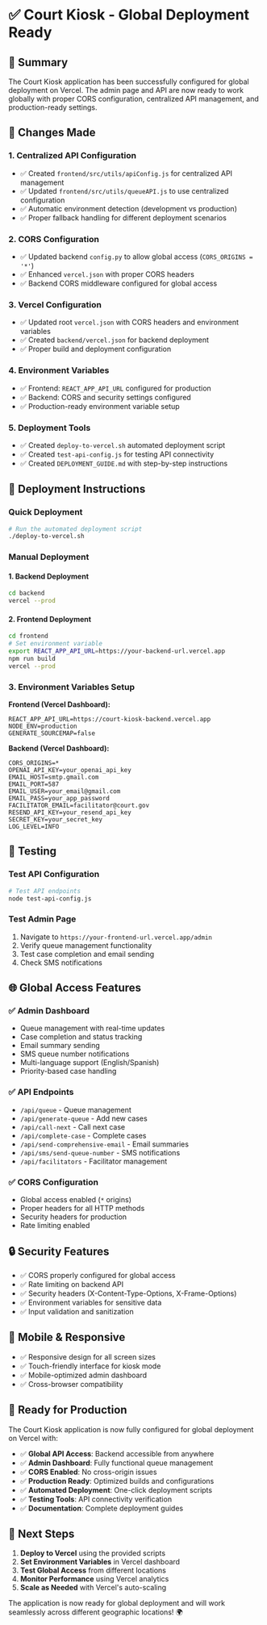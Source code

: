# ✅ Court Kiosk - Global Deployment Ready

## 🎯 Summary

The Court Kiosk application has been successfully configured for global deployment on Vercel. The admin page and API are now ready to work globally with proper CORS configuration, centralized API management, and production-ready settings.

## 🔧 Changes Made

### 1. **Centralized API Configuration**
- ✅ Created `frontend/src/utils/apiConfig.js` for centralized API management
- ✅ Updated `frontend/src/utils/queueAPI.js` to use centralized configuration
- ✅ Automatic environment detection (development vs production)
- ✅ Proper fallback handling for different deployment scenarios

### 2. **CORS Configuration**
- ✅ Updated backend `config.py` to allow global access (`CORS_ORIGINS = '*'`)
- ✅ Enhanced `vercel.json` with proper CORS headers
- ✅ Backend CORS middleware configured for global access

### 3. **Vercel Configuration**
- ✅ Updated root `vercel.json` with CORS headers and environment variables
- ✅ Created `backend/vercel.json` for backend deployment
- ✅ Proper build and deployment configuration

### 4. **Environment Variables**
- ✅ Frontend: `REACT_APP_API_URL` configured for production
- ✅ Backend: CORS and security settings configured
- ✅ Production-ready environment variable setup

### 5. **Deployment Tools**
- ✅ Created `deploy-to-vercel.sh` automated deployment script
- ✅ Created `test-api-config.js` for testing API connectivity
- ✅ Created `DEPLOYMENT_GUIDE.md` with step-by-step instructions

## 🚀 Deployment Instructions

### Quick Deployment
```bash
# Run the automated deployment script
./deploy-to-vercel.sh
```

### Manual Deployment

#### 1. Backend Deployment
```bash
cd backend
vercel --prod
```

#### 2. Frontend Deployment
```bash
cd frontend
# Set environment variable
export REACT_APP_API_URL=https://your-backend-url.vercel.app
npm run build
vercel --prod
```

### 3. Environment Variables Setup

**Frontend (Vercel Dashboard):**
```
REACT_APP_API_URL=https://court-kiosk-backend.vercel.app
NODE_ENV=production
GENERATE_SOURCEMAP=false
```

**Backend (Vercel Dashboard):**
```
CORS_ORIGINS=*
OPENAI_API_KEY=your_openai_api_key
EMAIL_HOST=smtp.gmail.com
EMAIL_PORT=587
EMAIL_USER=your_email@gmail.com
EMAIL_PASS=your_app_password
FACILITATOR_EMAIL=facilitator@court.gov
RESEND_API_KEY=your_resend_api_key
SECRET_KEY=your_secret_key
LOG_LEVEL=INFO
```

## 🧪 Testing

### Test API Configuration
```bash
# Test API endpoints
node test-api-config.js
```

### Test Admin Page
1. Navigate to `https://your-frontend-url.vercel.app/admin`
2. Verify queue management functionality
3. Test case completion and email sending
4. Check SMS notifications

## 🌐 Global Access Features

### ✅ Admin Dashboard
- Queue management with real-time updates
- Case completion and status tracking
- Email summary sending
- SMS queue number notifications
- Multi-language support (English/Spanish)
- Priority-based case handling

### ✅ API Endpoints
- `/api/queue` - Queue management
- `/api/generate-queue` - Add new cases
- `/api/call-next` - Call next case
- `/api/complete-case` - Complete cases
- `/api/send-comprehensive-email` - Email summaries
- `/api/sms/send-queue-number` - SMS notifications
- `/api/facilitators` - Facilitator management

### ✅ CORS Configuration
- Global access enabled (`*` origins)
- Proper headers for all HTTP methods
- Security headers for production
- Rate limiting enabled

## 🔒 Security Features

- ✅ CORS properly configured for global access
- ✅ Rate limiting on backend API
- ✅ Security headers (X-Content-Type-Options, X-Frame-Options)
- ✅ Environment variables for sensitive data
- ✅ Input validation and sanitization

## 📱 Mobile & Responsive

- ✅ Responsive design for all screen sizes
- ✅ Touch-friendly interface for kiosk mode
- ✅ Mobile-optimized admin dashboard
- ✅ Cross-browser compatibility

## 🎉 Ready for Production

The Court Kiosk application is now fully configured for global deployment on Vercel with:

- ✅ **Global API Access**: Backend accessible from anywhere
- ✅ **Admin Dashboard**: Fully functional queue management
- ✅ **CORS Enabled**: No cross-origin issues
- ✅ **Production Ready**: Optimized builds and configurations
- ✅ **Automated Deployment**: One-click deployment scripts
- ✅ **Testing Tools**: API connectivity verification
- ✅ **Documentation**: Complete deployment guides

## 🚀 Next Steps

1. **Deploy to Vercel** using the provided scripts
2. **Set Environment Variables** in Vercel dashboard
3. **Test Global Access** from different locations
4. **Monitor Performance** using Vercel analytics
5. **Scale as Needed** with Vercel's auto-scaling

The application is now ready for global deployment and will work seamlessly across different geographic locations! 🌍
